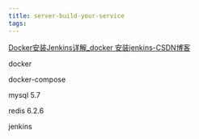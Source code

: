 ```yaml
---
title: server-build-your-service
tags:
---
```


[Docker安装Jenkins详解_docker 安装jenkins-CSDN博客](https://blog.csdn.net/qq_36551991/article/details/135764302)

<!-- more -->

docker

docker-compose

mysql 5.7

redis 6.2.6

jenkins